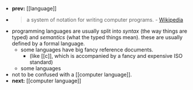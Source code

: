 - **prev:** [[language]]
- > a system of notation for writing computer programs. - [Wikipedia](https://en.wikipedia.org/wiki/Programming_language)
- programming languages are usually split into *syntax* (the way things are typed) and *semantics* (what the typed things mean). these are usually defined by a formal language.
	- some languages have big fancy reference documents.
		- (like [[c]], which is accompanied by a fancy and expensive ISO standard)
	- some languages
- not to be confused with a [[computer language]].
- **next:** [[computer language]]